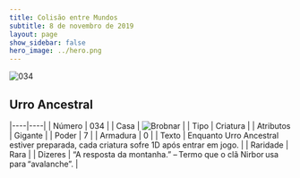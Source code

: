 ```yaml
---
title: Colisão entre Mundos
subtitle: 8 de novembro de 2019
layout: page
show_sidebar: false
hero_image: ../hero.png
---
```


![034](https://cdn.keyforgegame.com/media/card_front/pt/452_034_78CR5C33X5CJ_pt.png)

## Urro Ancestral

|----|----|
| Número | 034 |
| Casa | ![Brobnar](https://archonarcana.com/images/thumb/e/e0/Brobnar.png/22px-Brobnar.png "Brobnar") |
| Tipo | Criatura |
| Atributos | Gigante |
| Poder | 7 |
| Armadura | 0 |
| Texto | Enquanto Urro Ancestral estiver preparada, cada criatura sofre 1D  após entrar em jogo. |
| Raridade | Rara |
| Dizeres | “A resposta da montanha.” – Termo que o clã Nirbor usa para “avalanche”. |
